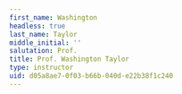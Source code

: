 ```yaml
---
first_name: Washington
headless: true
last_name: Taylor
middle_initial: ''
salutation: Prof.
title: Prof. Washington Taylor
type: instructor
uid: d05a8ae7-0f03-b66b-040d-e22b38f1c240
---
```

